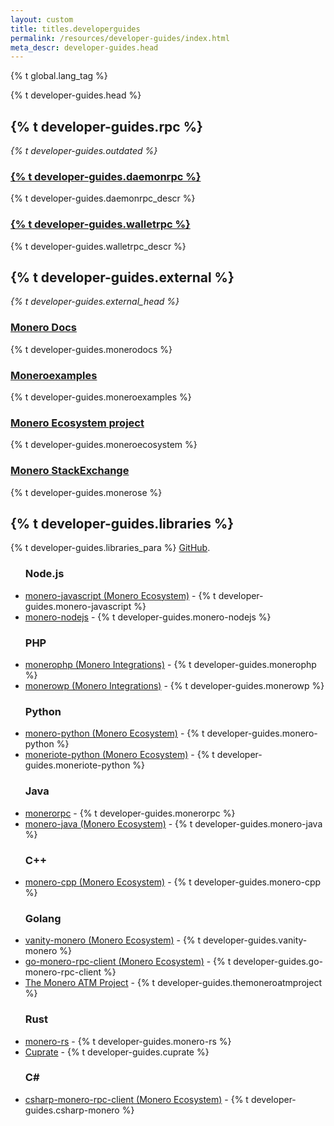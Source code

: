 ```yaml
---
layout: custom
title: titles.developerguides
permalink: /resources/developer-guides/index.html
meta_descr: developer-guides.head
---
```


{% t global.lang_tag %}
<div class="guides">
    <div class="center-xs container description">
        <p class="text-center">{% t developer-guides.head %}</p>
    </div>
    <section class="container full">
        <div class="row">
            <div class="left half no-pad-sm col-lg-6 col-md-6 col-sm-12 col-xs-12">
                <div class="info-block">
                    <div class="row center-xs">
                        <div class="col">
                            <h2>{% t developer-guides.rpc %}</h2>
                        </div>
                    </div>
                    <p><i>{% t developer-guides.outdated %}</i></p>
                    <h3><span class="icon-page"></span><a href="https://docs.getmonero.org/rpc-library/monerod-rpc/">{% t developer-guides.daemonrpc %}</a></h3>
                        <p>{% t developer-guides.daemonrpc_descr %}</p>
                    <h3><span class="icon-page"></span><a href="https://docs.getmonero.org/rpc-library/wallet-rpc/">{% t developer-guides.walletrpc %}</a></h3>
                        <p>{% t developer-guides.walletrpc_descr %}</p>
                </div>
            </div>
            <div class="right half no-pad-sm col-lg-6 col-md-6 col-sm-12 col-xs-12">
                <div class="info-block">
                    <div class="row center-xs">
                        <div class="col">
                            <h2>{% t developer-guides.external %}</h2>
                        </div>
                    </div>
                    <p><i>{% t developer-guides.external_head %}</i></p>
                    <h3><span class="icon-globe"></span><a href="https://docs.getmonero.org">Monero Docs</a></h3>
                        <p>{% t developer-guides.monerodocs %}</p>
                    <h3><a href="https://github.com/moneroexamples"><span class="icon-github"></span>Moneroexamples</a></h3>
                        <p>{% t developer-guides.moneroexamples %}</p>
                    <h3><a href="https://github.com/monero-ecosystem"><span class="icon-github"></span>Monero Ecosystem project</a></h3>
                        <p>{% t developer-guides.moneroecosystem %}</p>
                    <h3><span class="icon-globe"></span><a href="https://monero.stackexchange.com">Monero StackExchange</a></h3>
                        <p>{% t developer-guides.monerose %}</p>
                </div>
            </div>
            <div class="full container">
                <div class="info-block">
                    <div class="row center-xs">
                        <h2>{% t developer-guides.libraries %}</h2>
                    </div>
                    <p>{% t developer-guides.libraries_para %} <a href="https://github.com/monero-project/monero-site/issues">GitHub</a>.</p>
                <ul class="logo">
                    <h3>Node.js</h3>
                        <li><a href="https://github.com/monero-ecosystem/monero-javascript">monero-javascript (Monero Ecosystem)</a> - {% t developer-guides.monero-javascript %}</li>
                        <li><a href="https://github.com/PsychicCat/monero-nodejs">monero-nodejs</a> - {% t developer-guides.monero-nodejs %}</li>
                    <h3>PHP</h3>
                        <li><a href="https://github.com/monero-integrations/monerophp">monerophp (Monero Integrations)</a> - {% t developer-guides.monerophp %}</li>
                        <li><a href="https://github.com/monero-integrations/monerowp">monerowp (Monero Integrations)</a> - {% t developer-guides.monerowp %}</li>
                    <h3>Python</h3>
                        <li><a href="https://github.com/monero-ecosystem/monero-python">monero-python (Monero Ecosystem)</a> - {% t developer-guides.monero-python %}</li>
                        <li><a href="https://github.com/monero-ecosystem/moneriote-python">moneriote-python (Monero Ecosystem)</a> - {% t developer-guides.moneriote-python %}</li>
                    <h3>Java</h3>
                        <li><a href="https://github.com/00-matt/monerorpc">monerorpc</a> - {% t developer-guides.monerorpc %}</li>
                        <li><a href="https://github.com/monero-ecosystem/monero-java">monero-java (Monero Ecosystem)</a> - {% t developer-guides.monero-java %}</li>
                    <h3>C++</h3>
                        <li><a href="https://github.com/monero-ecosystem/monero-cpp">monero-cpp (Monero Ecosystem)</a> - {% t developer-guides.monero-cpp %}</li>
                    <h3>Golang</h3>
                        <li><a href="https://github.com/monero-ecosystem/vanity-monero">vanity-monero (Monero Ecosystem)</a> - {% t developer-guides.vanity-monero %}</li>
                        <li><a href="https://github.com/monero-ecosystem/go-monero-rpc-client">go-monero-rpc-client (Monero Ecosystem)</a> - {% t developer-guides.go-monero-rpc-client %}</li>
                        <li><a href="https://atm.monero.is/">The Monero ATM Project</a> - {% t developer-guides.themoneroatmproject %}</li>
                    <h3>Rust</h3>
                        <li><a href="https://github.com/monero-rs/monero-rs">monero-rs</a> - {% t developer-guides.monero-rs %}</li>
                        <li><a href="https://cuprate.org/">Cuprate</a> - {% t developer-guides.cuprate %}</li>
                    <h3>C#</h3>
                        <li><a href="https://github.com/monero-ecosystem/csharp-monero-rpc-client">csharp-monero-rpc-client (Monero Ecosystem)</a> - {% t developer-guides.csharp-monero %}</li>
                </ul>
                </div>
            </div>
        </div>
    </section>
</div>
